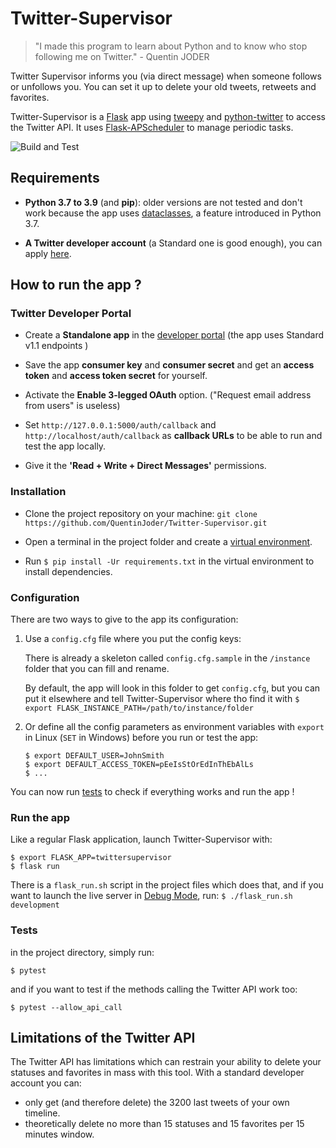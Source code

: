 # Twitter-Supervisor
> "I made this program to learn about Python and to know who stop following me on Twitter." - Quentin JODER 

Twitter Supervisor informs you (via direct message) when someone follows or unfollows you. You can set it up to delete
your old tweets, retweets and favorites.

Twitter-Supervisor is a [Flask](https://flask.palletsprojects.com/) app using [tweepy](https://www.tweepy.org/) and 
[python-twitter](https://python-twitter.readthedocs.io/en/latest/) to access the Twitter API. It uses [Flask-APScheduler](https://github.com/viniciuschiele/flask-apscheduler)
to manage periodic tasks.

![Build and Test](https://github.com/QuentinJoder/Twitter-Supervisor/workflows/build-and-test/badge.svg?branch=master)

## Requirements
* **Python 3.7 to 3.9** (and **pip**): older versions are not tested and don't work because the app uses
[dataclasses](https://docs.python.org/fr/3/library/dataclasses.html), a feature introduced in Python 3.7.

* **A Twitter developer account** (a Standard one is good enough), you can apply [here](https://developer.twitter.com/en/apply-for-access).


## How to run the app ?

### Twitter Developer Portal
* Create a **Standalone app** in the [developer portal](https://developer.twitter.com/en/portal/projects-and-apps)
(the app uses Standard v1.1 endpoints )

* Save the app **consumer key** and **consumer secret** and get an **access token** and **access token secret** for yourself.

* Activate the **Enable 3-legged OAuth** option. ("Request email address from users" is useless)

* Set `http://127.0.0.1:5000/auth/callback` and `http://localhost/auth/callback` as **callback URLs** to be able to run and test the app locally.

* Give it the **'Read + Write + Direct Messages'** permissions. 

### Installation
* Clone the project repository on your machine: `git clone https://github.com/QuentinJoder/Twitter-Supervisor.git`

* Open a terminal in the project folder and create a [virtual environment](https://flask.palletsprojects.com/en/1.1.x/installation/#virtual-environments).

* Run `$ pip install -Ur requirements.txt` in the virtual environment to install dependencies.

### Configuration
There are two ways to give to the app its configuration:

1) Use a `config.cfg` file where you put the config keys:

    There is already a skeleton called `config.cfg.sample` in the `/instance` folder that you can fill and rename.
    
    By default, the app will look in this folder to get `config.cfg`, but you can put it elsewhere and tell Twitter-Supervisor
    where tho find it with `$ export FLASK_INSTANCE_PATH=/path/to/instance/folder`
  
2) Or define all the config parameters as environment variables with `export` in Linux (`SET` in Windows) before you run
or test the app:

    ```shell script
    $ export DEFAULT_USER=JohnSmith
    $ export DEFAULT_ACCESS_TOKEN=pEeIsStOrEdInThEbAlLs
    $ ...
    ```

You can now run [tests](#Tests) to check if everything works and run the app !

### Run the app
Like a regular Flask application, launch Twitter-Supervisor with:
```shell script
$ export FLASK_APP=twittersupervisor
$ flask run
```
There is a `flask_run.sh` script in the project files which does that, and if you want to launch the live server in
[Debug Mode](https://flask.palletsprojects.com/en/1.1.x/quickstart/#debug-mode), run: `$ ./flask_run.sh development`
    
### Tests
in the project directory, simply run: 
```shell script
$ pytest
``` 
and if you want to test if the methods calling the Twitter API work too:
```shell script
$ pytest --allow_api_call
```

## Limitations of the Twitter API
The Twitter API has limitations which can restrain your ability to delete your statuses and favorites in 
mass with this tool. With a standard developer account you can:

- only get (and therefore delete) the 3200 last tweets of your own timeline.
- theoretically delete no more than 15 statuses and 15 favorites per 15 minutes window.
